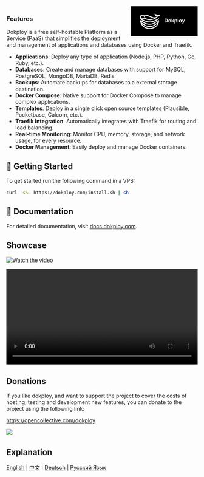 

<!-- <div align="center">
   <h1 align="center">Dokploy</h1>
</div> -->

<!-- <div align="center" style="width:100%;">
<img src="https://raw.githubusercontent.com/Dokploy/docs/main/public/logo.png" alt="Reflex Logo"  >
</div>
<hr> -->


<div>
  <img align="right" width="35%" src="https://raw.githubusercontent.com/Dokploy/docs/main/public/logo.png">
</div>

### Features

Dokploy is a free self-hostable Platform as a Service (PaaS) that simplifies the deployment and management of applications and databases using Docker and Traefik.

* **Applications**: Deploy any type of application (Node.js, PHP, Python, Go, Ruby, etc.).
* **Databases**: Create and manage databases with support for MySQL, PostgreSQL, MongoDB, MariaDB, Redis.
* **Backups**: Automate backups for databases to a external storage destination.
* **Docker Compose**: Native support for Docker Compose to manage complex applications.
* **Templates**: Deploy in a single click open source templates (Plausible, Pocketbase, Calcom, etc.).
* **Traefik Integration**: Automatically integrates with Traefik for routing and load balancing.
* **Real-time Monitoring**: Monitor CPU, memory, storage, and network usage, for every resource.
* **Docker Management**: Easily deploy and manage Docker containers.




## 🚀 Getting Started

To get started run the following command in a VPS:


```bash
curl -sSL https://dokploy.com/install.sh | sh
```


## 📄 Documentation

For detailed documentation, visit [docs.dokploy.com](https://docs.dokploy.com).


## Showcase
<!-- https://youtu.be/mznYKPvhcfw -->

[![Watch the video](https://i.sstatic.net/Vp2cE.png)](https://youtu.be/mznYKPvhcfw)


<video width="100%" height="auto" controls>
  <source src="https://youtu.be/mznYKPvhcfw" type="video/mp4">
</video>

## Donations

If you like dokploy, and want to support the project to cover the costs of hosting, testing and development new features, you can donate to the project using the following link:

https://opencollective.com/dokploy


<a href="https://opencollective.com/dokploy"><img src="https://opencollective.com/dokploy/individuals.svg?width=890"></a>


<!-- ## 

OS Support:

- Ubuntu 24.04 LTS (Noble Numbat)
- Ubuntu 23.10 (Mantic Minotaur)
- Ubuntu 22.04 LTS (Jammy Jellyfish)
- Ubuntu 20.04 LTS (Focal Fossa)
- Ubuntu 18.04 LTS (Bionic Beaver)
- Debian 12
- Debian 11
- Fedora 40
- Centos 9
- Centos 8 -->



## Explanation
[English](README.md) | [中文](README-zh.md) | [Deutsch](README-de.md) | [Русский Язык](README-ru.md)



